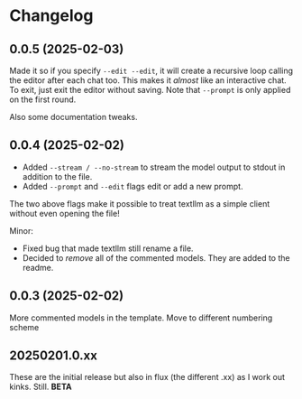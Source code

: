 # Changelog

## 0.0.5 (2025-02-03)

Made it so if you specify `--edit --edit`, it will create a recursive loop calling the editor after each chat too. This makes it *almost* like an interactive chat. To exit, just exit the editor without saving. Note that `--prompt` is only applied on the first round.

Also some documentation tweaks.

## 0.0.4 (2025-02-02)

- Added `--stream / --no-stream` to stream the model output to stdout in addition to the file.
- Added `--prompt` and `--edit` flags edit or add a new prompt.

The two above flags make it possible to treat textllm as a simple client without even opening the file!

Minor:

- Fixed bug that made textllm still rename a file.
- Decided to *remove* all of the commented models. They are added to the readme.

## 0.0.3 (2025-02-02)

More commented models in the template. Move to different numbering scheme

## 20250201.0.xx

These are the initial release but also in flux (the different .xx) as I work out kinks. Still. **BETA**
